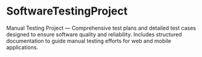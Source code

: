 # SoftwareTestingProject
Manual Testing Project — Comprehensive test plans and detailed test cases designed to ensure software quality and reliability. Includes structured documentation to guide manual testing efforts for web and mobile applications.
